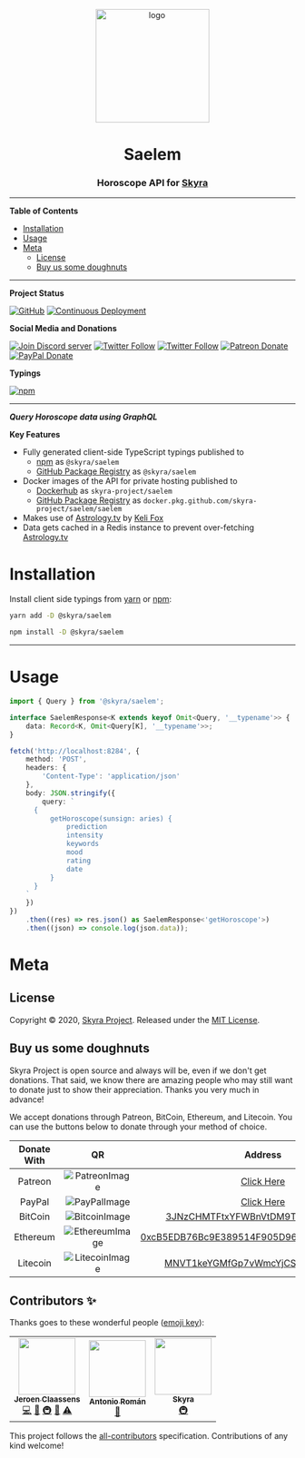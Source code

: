<div align="center">
  <p>
  <img style="height: 200px" src="https://cdn.skyra.pw/gh-assets/saelem.png" height="200" alt="logo"/>
  </p>

  <p>
<h1> Saelem </h1>
<h3> Horoscope API for <a href="https://github.com/skyra-project/skyra">Skyra<a></h3>
  </p>

</div>

---

**Table of Contents**

-   [Installation](#installation)
-   [Usage](#usage)
-   [Meta](#meta)
    -   [License](#license)
    -   [Buy us some doughnuts](#buy-us-some-doughnuts)

---

**Project Status**

[![GitHub](https://img.shields.io/github/license/skyra-project/saelem?logo=github&style=flat-square)](https://github.com/skyra-project/saelem/blob/main/LICENSE.md)
[![Continuous Deployment](https://github.com/skyra-project/saelem/workflows/Continuous%20Deployment/badge.svg)](https://github.com/skyra-project/saelem/actions?query=workflow%3A"Continuous+Deployment")

**Social Media and Donations**

[![Join Discord server](https://img.shields.io/discord/512303595966824458?color=697EC4&label=Join%20Discord%20Server&logo=discord&logoColor=FDFEFE&style=flat-square)](https://join.skyra.pw)
[![Twitter Follow](https://img.shields.io/twitter/follow/favna_?label=Follow%20@Favna_&logo=twitter&colorB=1DA1F2&style=flat-square)](https://twitter.com/Favna_/follow)
[![Twitter Follow](https://img.shields.io/twitter/follow/kyranet_?label=Follow%20@kyranet_&logo=twitter&colorB=1DA1F2&style=flat-square)](https://twitter.com/kyranet_/follow)
[![Patreon Donate](https://img.shields.io/badge/patreon-donate-brightgreen.svg?label=Donate%20with%20Patreon&logo=patreon&colorB=F96854&style=flat-square&link=https://donate.skyra.pw/patreon)](https://donate.skyra.pw/patreon)
[![PayPal Donate](https://img.shields.io/badge/paypal-donate-brightgreen.svg?label=Donate%20with%20Paypal&logo=paypal&colorB=00457C&style=flat-square&link=https://donate.skyra.pw/paypal)](https://donate.skyra.pw/paypal)

**Typings**

[![npm](https://img.shields.io/npm/v/@skyra/saelem?color=crimson&label=TypeScript%20version&logo=npm&style=flat-square)](https://www.npmjs.com/package/@skyra/saelem)

---

**_Query Horoscope data using GraphQL_**

**Key Features**

-   Fully generated client-side TypeScript typings published to
    -   [npm] as `@skyra/saelem`
    -   [GitHub Package Registry] as `@skyra/saelem`
-   Docker images of the API for private hosting published to
    -   [Dockerhub] as `skyra-project/saelem`
    -   [GitHub Package Registry] as `docker.pkg.github.com/skyra-project/saelem/saelem`
-   Makes use of [Astrology.tv] by [Keli Fox]
-   Data gets cached in a Redis instance to prevent over-fetching [Astrology.tv]

# Installation

Install client side typings from [yarn] or [npm]:

```sh
yarn add -D @skyra/saelem
```

```sh
npm install -D @skyra/saelem
```

---

# Usage

```ts
import { Query } from '@skyra/saelem';

interface SaelemResponse<K extends keyof Omit<Query, '__typename'>> {
	data: Record<K, Omit<Query[K], '__typename'>>;
}

fetch('http://localhost:8284', {
	method: 'POST',
	headers: {
		'Content-Type': 'application/json'
	},
	body: JSON.stringify({
		query: `
      {
          getHoroscope(sunsign: aries) {
              prediction
              intensity
              keywords
              mood
              rating
              date
          }
      }
    `
	})
})
	.then((res) => res.json() as SaelemResponse<'getHoroscope'>)
	.then((json) => console.log(json.data));
```

# Meta

## License

Copyright © 2020, [Skyra Project](https://github.com/skyra-project).
Released under the [MIT License](LICENSE.md).

## Buy us some doughnuts

Skyra Project is open source and always will be, even if we don't get donations. That said, we know there are amazing people who
may still want to donate just to show their appreciation. Thanks you very much in advance!

We accept donations through Patreon, BitCoin, Ethereum, and Litecoin. You can use the buttons below to donate through your method of choice.

| Donate With |         QR         |                                                                  Address                                                                  |
| :---------: | :----------------: | :---------------------------------------------------------------------------------------------------------------------------------------: |
|   Patreon   | ![PatreonImage][]  |                                               [Click Here](https://donate.skyra.pw/patreon)                                               |
|   PayPal    |  ![PayPalImage][]  |                                               [Click Here](https://donate.skyra.pw/paypal)                                                |
|   BitCoin   | ![BitcoinImage][]  |         [3JNzCHMTFtxYFWBnVtDM9Tt34zFbKvdwco](bitcoin:3JNzCHMTFtxYFWBnVtDM9Tt34zFbKvdwco?amount=0.01&label=Skyra%20Discord%20Bot)          |
|  Ethereum   | ![EthereumImage][] | [0xcB5EDB76Bc9E389514F905D9680589004C00190c](ethereum:0xcB5EDB76Bc9E389514F905D9680589004C00190c?amount=0.01&label=Skyra%20Discord%20Bot) |
|  Litecoin   | ![LitecoinImage][] |         [MNVT1keYGMfGp7vWmcYjCS8ntU8LNvjnqM](litecoin:MNVT1keYGMfGp7vWmcYjCS8ntU8LNvjnqM?amount=0.01&label=Skyra%20Discord%20Bot)         |

## Contributors ✨

Thanks goes to these wonderful people ([emoji key](https://allcontributors.org/docs/en/emoji-key)):

<!-- ALL-CONTRIBUTORS-LIST:START - Do not remove or modify this section -->
<!-- prettier-ignore-start -->
<!-- markdownlint-disable -->
<table>
  <tr>
    <td align="center"><a href="https://github.com/favna/"><img src="https://avatars3.githubusercontent.com/u/4019718?v=4?s=100" width="100px;" alt=""/><br /><sub><b>Jeroen Claassens</b></sub></a><br /><a href="https://github.com/skyra-project/saelem/commits?author=Favna" title="Code">💻</a> <a href="https://github.com/skyra-project/saelem/commits?author=Favna" title="Documentation">📖</a> <a href="#infra-Favna" title="Infrastructure (Hosting, Build-Tools, etc)">🚇</a> <a href="#projectManagement-Favna" title="Project Management">📆</a> <a href="https://github.com/skyra-project/saelem/commits?author=Favna" title="Tests">⚠️</a></td>
    <td align="center"><a href="https://github.com/kyranet"><img src="https://avatars0.githubusercontent.com/u/24852502?v=4?s=100" width="100px;" alt=""/><br /><sub><b>Antonio Román</b></sub></a><br /><a href="#projectManagement-kyranet" title="Project Management">📆</a></td>
    <td align="center"><a href="https://skyra.pw/"><img src="https://avatars0.githubusercontent.com/u/61647701?v=4?s=100" width="100px;" alt=""/><br /><sub><b>Skyra</b></sub></a><br /><a href="#infra-NM-EEA-Y" title="Infrastructure (Hosting, Build-Tools, etc)">🚇</a></td>
  </tr>
</table>

<!-- markdownlint-enable -->
<!-- prettier-ignore-end -->

<!-- ALL-CONTRIBUTORS-LIST:END -->

This project follows the [all-contributors](https://github.com/all-contributors/all-contributors) specification. Contributions of any kind welcome!

<!----------------- LINKS --------------->

[astrology.tv]: https://astrology.tv/
[keli fox]: https://twitter.com/KelliFoxAstro
[yarn]: https://yarnpkg.com/package/@skyra/saelem
[npm]: https://www.npmjs.com/package/@skyra/saelem
[github package registry]: https://github.com/skyra-project/saelem/packages
[dockerhub]: https://hub.docker.com/r/skyrabot/saelem
[patreonimage]: https://cdn.skyra.pw/gh-assets/patreon.png
[paypalimage]: https://cdn.skyra.pw/gh-assets/paypal.png
[bitcoinimage]: https://cdn.skyra.pw/gh-assets/bitcoin.png
[ethereumimage]: https://cdn.skyra.pw/gh-assets/ethereum.png
[litecoinimage]: https://cdn.skyra.pw/gh-assets/litecoin.png

